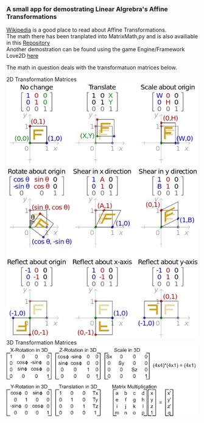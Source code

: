 ### A small app for demostrating Linear Algrebra's Affine Transformations
[Wikipedia](https://en.wikipedia.org/wiki/Affine_transformation) is a good place to read about Affine Transformations.</br>
The math there has been tranplated into MatrixMath,py and is also availiable in this [Repository](https://github.com/TeMyls/Miscellaneous-/tree/main/Matrix%20Math)</br>
Another demostration can be found using the game Engine/Framework Love2D [here](https://github.com/TeMyls/Love2d-Projects/tree/main/Relative%20Rotation)

The math in question deals with the transformatuon matrices below.</br>

2D Transformation Matrices</br>
![](https://github.com/TeMyls/Apps/blob/main/Tkinter%20Affine%20Transformation%20App/Affine%20Transformations%20(1).png)</br>
3D Transformation Matrices</br>
![](https://github.com/TeMyls/Apps/blob/main/Tkinter%20Affine%20Transformation%20App/Affine%20Transformations%20(2).png)</br>

